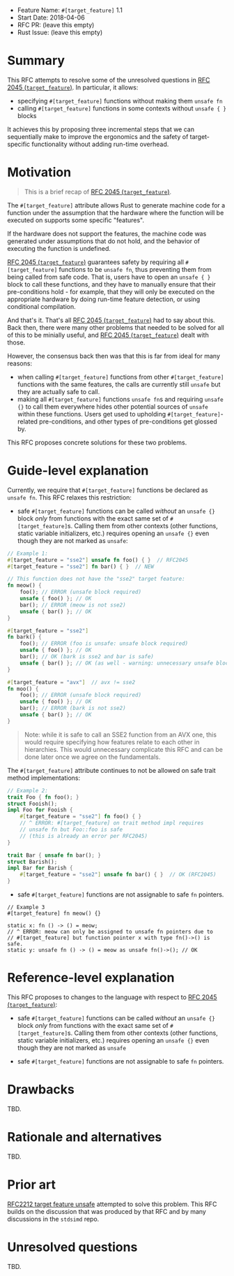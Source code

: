 - Feature Name: `#[target_feature]` 1.1
- Start Date: 2018-04-06
- RFC PR: (leave this empty)
- Rust Issue: (leave this empty)

# Summary
[summary]: #summary

This RFC attempts to resolve some of the unresolved questions in [RFC 2045
(`target_feature`)]. In particular, it allows: 

* specifying `#[target_feature]` functions without making them `unsafe fn`
* calling `#[target_feature]` functions in some contexts without `unsafe { }` blocks

It achieves this by proposing three incremental steps that we can sequentially
make to improve the ergonomics and the safety of target-specific functionality
without adding run-time overhead.

[RFC 2045 (`target_feature`)]: https://github.com/rust-lang/rfcs/pull/2045

# Motivation
[motivation]: #motivation

> This is a brief recap of [RFC 2045 (`target_feature`)].

The `#[target_feature]` attribute allows Rust to generate machine code for a
function under the assumption that the hardware where the function will be
executed on supports some specific "features".

If the hardware does not support the features, the machine code was generated
under assumptions that do not hold, and the behavior of executing the function
is undefined.

[RFC 2045 (`target_feature`)] guarantees safety by requiring all
`#[target_feature]` functions to be `unsafe fn`, thus preventing them from being
called from safe code. That is, users have to open an `unsafe { }` block to call
these functions, and they have to manually ensure that their pre-conditions
hold - for example, that they will only be executed on the appropriate hardware
by doing run-time feature detection, or using conditional compilation.

And that's it. That's all [RFC 2045 (`target_feature`)] had to say about this.
Back then, there were many other problems that needed to be solved for all of
this to be minially useful, and [RFC 2045 (`target_feature`)] dealt with those.

However, the consensus back then was that this is far from ideal for many
reasons:

* when calling `#[target_feature]` functions from other `#[target_feature]`
  functions with the same features, the calls are currently still `unsafe` but
  they are actually safe to call. 
* making all `#[target_feature]` functions `unsafe fn`s and requiring `unsafe
  {}` to call them everywhere hides other potential sources of `unsafe` within
  these functions. Users get used to upholding `#[target_feature]`-related 
  pre-conditions, and other types of pre-conditions get glossed by.

This RFC proposes concrete solutions for these two problems.

# Guide-level explanation
[guide-level-explanation]: #guide-level-explanation


Currently, we require that `#[target_feature]` functions be declared as `unsafe
fn`. This RFC relaxes this restriction:

* safe `#[target_feature]` functions can be called _without_ an `unsafe {}`
block _only_ from functions with the exact same set of `#[target_feature]`s.
Calling them from other contexts (other functions, static variable initializers,
etc.) requires opening an `unsafe {}` even though they are not marked as
`unsafe`:

```rust
// Example 1:
#[target_feature = "sse2"] unsafe fn foo() { }  // RFC2045
#[target_feature = "sse2"] fn bar() { }  // NEW

// This function does not have the "sse2" target feature:
fn meow() {
    foo(); // ERROR (unsafe block required)
    unsafe { foo() }; // OK
    bar(); // ERROR (meow is not sse2)
    unsafe { bar() }; // OK
}

#[target_feature = "sse2"]
fn bark() {
    foo(); // ERROR (foo is unsafe: unsafe block required)
    unsafe { foo() }; // OK
    bar(); // OK (bark is sse2 and bar is safe)
    unsafe { bar() }; // OK (as well - warning: unnecessary unsafe block)
}

#[target_feature = "avx"]  // avx != sse2
fn moo() {
    foo(); // ERROR (unsafe block required)
    unsafe { foo() }; // OK
    bar(); // ERROR (bark is not sse2)
    unsafe { bar() }; // OK 
}
```

> Note: while it is safe to call an SSE2 function from an AVX one, this would
> require specifying how features relate to each other in hierarchies. This
> would unnecessary complicate this RFC and can be done later once we agree on
> the fundamentals.


The `#[target_feature]` attribute continues to not be allowed on safe trait
method implementations:

```rust
// Example 2:
trait Foo { fn foo(); }
struct Fooish();
impl Foo for Fooish { 
    #[target_feature = "sse2"] fn foo() { }  
    // ^ ERROR: #[target_feature] on trait method impl requires 
    // unsafe fn but Foo::foo is safe
    // (this is already an error per RFC2045)
}

trait Bar { unsafe fn bar(); }
struct Barish();
impl Bar for Barish { 
    #[target_feature = "sse2"] unsafe fn bar() { }  // OK (RFC2045)
}
```

* safe `#[target_feature]` functions are not assignable to safe `fn` pointers.


```
// Example 3
#[target_feature] fn meow() {}

static x: fn () -> () = meow;
// ^ ERROR: meow can only be assigned to unsafe fn pointers due to 
// #[target_feature] but function pointer x with type fn()->() is safe.
static y: unsafe fn () -> () = meow as unsafe fn()->(); // OK
```

# Reference-level explanation
[reference-level-explanation]: #reference-level-explanation

This RFC proposes to changes to the language with respect to [RFC 2045 (`target_feature`)]:

* safe `#[target_feature]` functions can be called _without_ an `unsafe {}`
block _only_ from functions with the exact same set of `#[target_feature]`s.
Calling them from other contexts (other functions, static variable initializers,
etc.) requires opening an `unsafe {}` even though they are not marked as
`unsafe`

* safe `#[target_feature]` functions are not assignable to safe `fn` pointers.

# Drawbacks
[drawbacks]: #drawbacks

TBD.

# Rationale and alternatives
[alternatives]: #alternatives

TBD.

# Prior art
[prior-art]: #prior-art

[RFC2212 target feature unsafe](https://github.com/rust-lang/rfcs/pull/2212)
attempted to solve this problem. This RFC builds on the discussion that was
produced by that RFC and by many discussions in the `stdsimd` repo.

# Unresolved questions
[unresolved]: #unresolved-questions

TBD.
